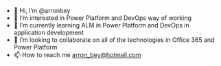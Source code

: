 - 👋 Hi, I’m @arronbey
- 👀 I’m interested in Power Platform and DevOps way of working
- 🌱 I’m currently learning ALM in Power Platform and DevOps in application development
- 💞️ I’m looking to collaborate on all of the technologies in Office 365 and Power Platform
- 📫 How to reach me arron_bey@hotmail.com

<!---
arronbey/arronbey is a ✨ special ✨ repository because its `README.md` (this file) appears on your GitHub profile.
You can click the Preview link to take a look at your changes.
--->
